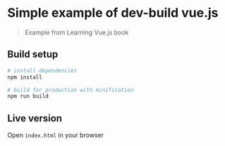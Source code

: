 # Simple example of dev-build vue.js

> Example from Learning Vue.js book

## Build setup
```bash
# install dependencies
npm install

# build for production with minification
npm run build
```
## Live version
Open `index.html` in your browser
